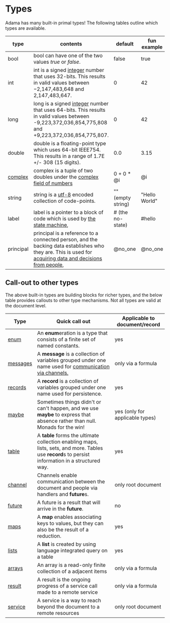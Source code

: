 # Types

Adama has many built-in primal types! The following tables outline which types are available.

| type | contents | default | fun example |
|  --- | --- | --- | --- |
| bool | bool can have one of the two values *true* or *false*. | false | true |
| int | int is a signed [integer](https://en.wikipedia.org/wiki/Integer) number that uses 32-bits. This results in valid values between −2,147,483,648 and 2,147,483,647. | 0 | 42 |
| long | long is a signed [integer](https://en.wikipedia.org/wiki/Integer) number that uses 64-bits. This results in valid values between -9,223,372,036,854,775,808 and +9,223,372,036,854,775,807.  | 0 | 42 |
| double | double is a floating-point type which uses 64-bit IEEE754. This results in a range of 1.7E +/- 308 (15 digits). | 0.0 | 3.15 |
| [complex](./rich-types.md#complex-numbers) | complex is a tuple of two doubles under the [complex field of numbers](https://en.wikipedia.org/wiki/Complex_number) | 0 + 0 * @i | @i |
| string | string is a [utf-8](https://en.wikipedia.org/wiki/UTF-8) encoded collection of code-points. | "" (empty string) | "Hello World" |
| label | label is a pointer to a block of code which is used by [the state machine](./state-machine.md), | # (the no-state) | #hello |
| principal | principal is a reference to a connected person, and the backing data establishes who they are. This is used for [acquiring data and decisions from people](./async.md), | @no_one | @no_one |

## Call-out to other types

The above built-in types are building blocks for richer types, and the below table provides callouts to other type mechanisms. Not all types are valid at the document level.

| Type | Quick call out                                                                                                                                     | Applicable to document/record |
|  --- |----------------------------------------------------------------------------------------------------------------------------------------------------| --- |
| [enum](./enumerations.md) | An **enum**eration is a type that consists of a finite set of named constants. | yes |
| [messages](./messages.md) | A **message** is a collection of variables grouped under one name used for [communication via channels.](./async.md) | only via a formula |
| [records](./records.md) | A **record** is a collection of variables grouped under one name used for persistence. | yes |
| [maybe](./maybe.md) | Sometimes things didn't or can't happen, and we use **maybe** to express that absence rather than null. Monads for the win! | yes (only for applicable types) |
| [table](./tables-linq.md) | A **table** forms the ultimate collection enabling maps, lists, sets, and more. Tables use **record**s to persist information in a structured way. | yes |
| [channel](./async.md) | Channels enable communication between the document and people via handlers and **future**s. | only root document |
| [future](./async.md) | A future is a result that will arrive in the **future**. | no |
| [maps](./map-reduce.md) | A **map** enables associating keys to values, but they can also be the result of a reduction. | yes |
| [lists](./tables-linq.md) | A **list** is created by using language integrated query on a table | yes |
| [arrays](./anonymous.md) | An array is a read-only finite collection of a adjacent items | only via a formula |
| [result](./services.md) | A result is the ongoing progress of a service call made to a remote service | only via a formula |
| [service](./services.md) | A service is a way to reach beyond the document to a remote resources | only root document |
